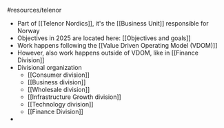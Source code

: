 #resources/telenor 

* Part of [[Telenor Nordics]], it's the [[Business Unit]] responsible for Norway
* Objectives in 2025 are located here: [[Objectives and goals]]
* Work happens following the [[Value Driven Operating Model (VDOM)]]
* However, also work happens outside of VDOM, like in [[Finance Division]]
* Divisional organization
	* [[Consumer division]]
	* [[Business division]]
	* [[Wholesale division]]
	* [[Infrastructure Growth division]]
	* [[Technology division]]
	* [[Finance Division]]
* 